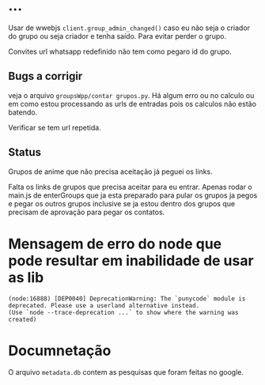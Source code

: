 # ...
Usar de wwebjs `client.group_admin_changed()` caso eu não seja o criador do grupo ou seja criador e tenha saído. Para evitar perder o grupo.

Convites url whatsapp redefinido não tem como pegaro id do grupo.

## Bugs a corrigir
veja o arquivo `groupsWpp/contar grupos.py`. Há algum erro ou no calculo ou em como estou processando as urls de entradas pois os calculos não estão batendo.

Verificar se tem url repetida.

## Status
Grupos de anime que não precisa aceitação já peguei os links.

Falta os links de grupos que precisa aceitar para eu entrar. Apenas rodar o main.js de enterGroups que ja esta preparado para pular os grupos ja pegos e pegar os outros grupos inclusive se ja estou dentro dos grupos que precisam de aprovação para pegar os contatos.

# Mensagem de erro do node que pode resultar em inabilidade de usar as lib
```
(node:16888) [DEP0040] DeprecationWarning: The `punycode` module is deprecated. Please use a userland alternative instead.
(Use `node --trace-deprecation ...` to show where the warning was created)
```

# Documnetação
O arquivo `metadata.db` contem as pesquisas que foram feitas no google.
